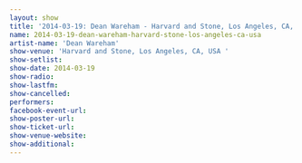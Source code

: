 ```yaml
---
layout: show
title: '2014-03-19: Dean Wareham - Harvard and Stone, Los Angeles, CA, USA '
name: 2014-03-19-dean-wareham-harvard-stone-los-angeles-ca-usa
artist-name: 'Dean Wareham'
show-venue: 'Harvard and Stone, Los Angeles, CA, USA '
show-setlist: 
show-date: 2014-03-19
show-radio: 
show-lastfm: 
show-cancelled: 
performers: 
facebook-event-url: 
show-poster-url: 
show-ticket-url: 
show-venue-website: 
show-additional: 
---
```



